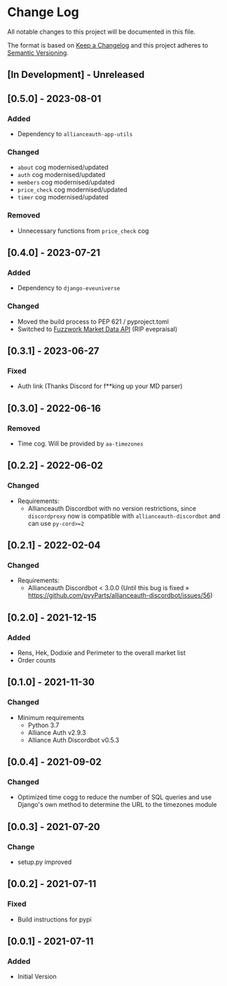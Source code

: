 # Change Log

All notable changes to this project will be documented in this file.

The format is based on [Keep a Changelog](http://keepachangelog.com/)
and this project adheres to [Semantic Versioning](http://semver.org/).

## \[In Development\] - Unreleased

## \[0.5.0\] - 2023-08-01

### Added

- Dependency to `allianceauth-app-utils`

### Changed

- `about` cog modernised/updated
- `auth` cog modernised/updated
- `members` cog modernised/updated
- `price_check` cog modernised/updated
- `timer` cog modernised/updated

### Removed

- Unnecessary functions from `price_check` cog

## \[0.4.0\] - 2023-07-21

### Added

- Dependency to `django-eveuniverse`

### Changed

- Moved the build process to PEP 621 / pyproject.toml
- Switched to [Fuzzwork Market Data API](https://market.fuzzwork.co.uk/api/) (RIP evepraisal)

## \[0.3.1\] - 2023-06-27

### Fixed

- Auth link (Thanks Discord for f\*\*king up your MD parser)

## \[0.3.0\] - 2022-06-16

### Removed

- Time cog. Will be provided by `aa-timezones`

## \[0.2.2\] - 2022-06-02

### Changed

- Requirements:
  - Allianceauth Discordbot with no version restrictions, since `discordproxy` now
    is compatible with `allianceauth-discordbot` and can use `py-cord>=2`

## \[0.2.1\] - 2022-02-04

### Changed

- Requirements:
  - Allianceauth Discordbot \< 3.0.0 (Until this bug is fixed » https://github.com/pvyParts/allianceauth-discordbot/issues/56)

## \[0.2.0\] - 2021-12-15

### Added

- Rens, Hek, Dodixie and Perimeter to the overall market list
- Order counts

## \[0.1.0\] - 2021-11-30

### Changed

- Minimum requirements
  - Python 3.7
  - Alliance Auth v2.9.3
  - Alliance Auth Discordbot v0.5.3

## \[0.0.4\] - 2021-09-02

### Changed

- Optimized time cogg to reduce the number of SQL queries and use Django's own
  method to determine the URL to the timezones module

## \[0.0.3\] - 2021-07-20

### Change

- setup.py improved

## \[0.0.2\] - 2021-07-11

### Fixed

- Build instructions for pypi

## \[0.0.1\] - 2021-07-11

### Added

- Initial Version
